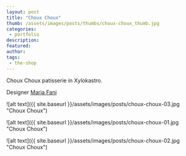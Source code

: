```yaml
---
layout: post
title: "Choux Choux"
thumb: /assets/images/posts/thumbs/choux-choux_thumb.jpg
categories:
 - portfolio
description:
featured:
author: 
tags:
 - the-shop
---
```


Choux Choux patisserie in Xylokastro.  

<p class="credits">
    <span class="title">Designer</span>
        <span class="contributor"><a href="https://mariafani.gr/">Maria Fani</a></span>
</p>

![alt text]({{ site.baseurl }}/assets/images/posts/choux-choux-03.jpg "Choux Choux")

![alt text]({{ site.baseurl }}/assets/images/posts/choux-choux-01.jpg "Choux Choux")

![alt text]({{ site.baseurl }}/assets/images/posts/choux-choux-02.jpg "Choux Choux")
